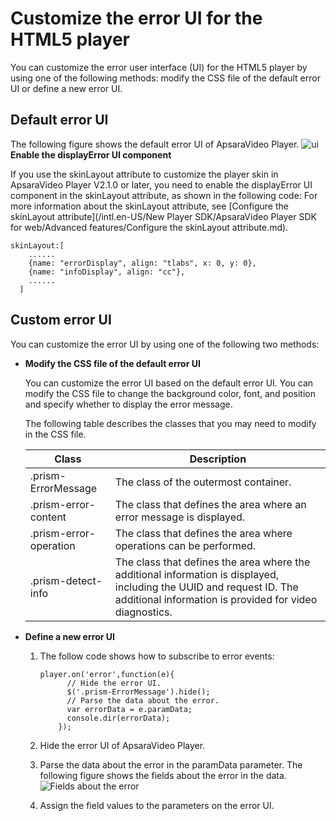 Customize the error UI for the HTML5 player 
================================================================

You can customize the error user interface (UI) for the HTML5 player by using one of the following methods: modify the CSS file of the default error UI or define a new error UI. 

Default error UI 
-------------------------------------

The following figure shows the default error UI of ApsaraVideo Player. ![ui](https://static-aliyun-doc.oss-accelerate.aliyuncs.com/assets/img/en-US/3211442261/p269995.png) **Enable the displayError UI component** 

If you use the skinLayout attribute to customize the player skin in ApsaraVideo Player V2.1.0 or later, you need to enable the displayError UI component in the skinLayout attribute, as shown in the following code: For more information about the skinLayout attribute, see [Configure the skinLayout attribute](/intl.en-US/New Player SDK/ApsaraVideo Player SDK for web/Advanced features/Configure the skinLayout attribute.md). 

    skinLayout:[
        ......
        {name: "errorDisplay", align: "tlabs", x: 0, y: 0},
        {name: "infoDisplay", align: "cc"},
        ......
      ]



Custom error UI 
------------------------------------

You can customize the error UI by using one of the following two methods: 

* **Modify the CSS file of the default error UI** 

  You can customize the error UI based on the default error UI. You can modify the CSS file to change the background color, font, and position and specify whether to display the error message. 

  The following table describes the classes that you may need to modify in the CSS file. 
  

  |         Class          |                                                                                   Description                                                                                   |
  |------------------------|---------------------------------------------------------------------------------------------------------------------------------------------------------------------------------|
  | .prism-ErrorMessage    | The class of the outermost container.                                                                                                                                           |
  | .prism-error-content   | The class that defines the area where an error message is displayed.                                                                                                            |
  | .prism-error-operation | The class that defines the area where operations can be performed.                                                                                                              |
  | .prism-detect-info     | The class that defines the area where the additional information is displayed, including the UUID and request ID. The additional information is provided for video diagnostics. |

  




<!-- -->

* **Define a new error UI** 

  1. The follow code shows how to subscribe to error events: 

         player.on('error',function(e){
               // Hide the error UI.
               $('.prism-ErrorMessage').hide();
               // Parse the data about the error.
               var errorData = e.paramData;
               console.dir(errorData);
             });

     
  
  2. Hide the error UI of ApsaraVideo Player.

     
  
  3. Parse the data about the error in the paramData parameter. The following figure shows the fields about the error in the data.![Fields about the error](../images/p269996.png)

     
  
  4. Assign the field values to the parameters on the error UI.

     
  

  






